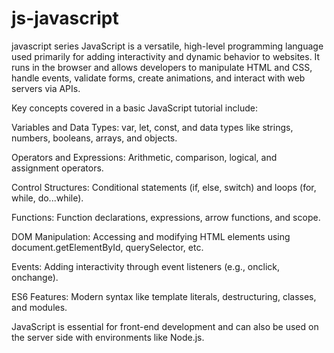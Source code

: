 # js-javascript
javascript series
JavaScript is a versatile, high-level programming language used primarily for adding interactivity and dynamic behavior to websites. It runs in the browser and allows developers to manipulate HTML and CSS, handle events, validate forms, create animations, and interact with web servers via APIs.

Key concepts covered in a basic JavaScript tutorial include:

Variables and Data Types: var, let, const, and data types like strings, numbers, booleans, arrays, and objects.

Operators and Expressions: Arithmetic, comparison, logical, and assignment operators.

Control Structures: Conditional statements (if, else, switch) and loops (for, while, do...while).

Functions: Function declarations, expressions, arrow functions, and scope.

DOM Manipulation: Accessing and modifying HTML elements using document.getElementById, querySelector, etc.

Events: Adding interactivity through event listeners (e.g., onclick, onchange).

ES6 Features: Modern syntax like template literals, destructuring, classes, and modules.

JavaScript is essential for front-end development and can also be used on the server side with environments like Node.js.
